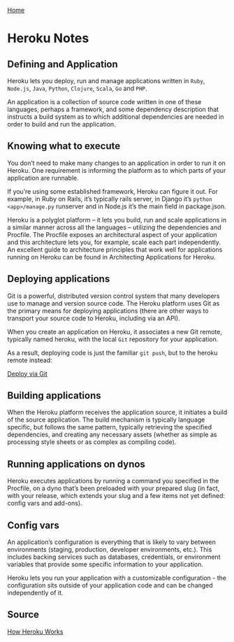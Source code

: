 [Home](reading-notes/README.md)

# Heroku Notes

## Defining and Application

Heroku lets you deploy, run and manage applications written in `Ruby`, `Node.js`, `Java`, `Python`, `Clojure`, `Scala`, `Go` and `PHP`.

An application is a collection of source code written in one of these languages, perhaps a framework, and some dependency description that instructs a build system as to which additional dependencies are needed in order to build and run the application.

## Knowing what to execute

You don’t need to make many changes to an application in order to run it on Heroku. One requirement is informing the platform as to which parts of your application are runnable.

If you’re using some established framework, Heroku can figure it out. For example, in Ruby on Rails, it’s typically rails server, in Django it’s `python <app>/manage.py` runserver and in Node.js it’s the main field in package.json.

Heroku is a polyglot platform – it lets you build, run and scale applications in a similar manner across all the languages – utilizing the dependencies and Procfile. The Procfile exposes an architectural aspect of your application and this architecture lets you, for example, scale each part independently. An excellent guide to architecture principles that work well for applications running on Heroku can be found in Architecting Applications for Heroku. 

## Deploying applications

Git is a powerful, distributed version control system that many developers use to manage and version source code. The Heroku platform uses Git as the primary means for deploying applications (there are other ways to transport your source code to Heroku, including via an API).

When you create an application on Heroku, it associates a new Git remote, typically named heroku, with the local `Git` repository for your application.

As a result, deploying code is just the familiar `git push`, but to the heroku remote instead:

[Deploy via Git](img/heroku-deploy.png)

## Building applications

When the Heroku platform receives the application source, it initiates a build of the source application. The build mechanism is typically language specific, but follows the same pattern, typically retrieving the specified dependencies, and creating any necessary assets (whether as simple as processing style sheets or as complex as compiling code).

## Running applications on dynos

Heroku executes applications by running a command you specified in the Procfile, on a dyno that’s been preloaded with your prepared slug (in fact, with your release, which extends your slug and a few items not yet defined: config vars and add-ons).

## Config vars

An application’s configuration is everything that is likely to vary between environments (staging, production, developer environments, etc.). This includes backing services such as databases, credentials, or environment variables that provide some specific information to your application.

Heroku lets you run your application with a customizable configuration - the configuration sits outside of your application code and can be changed independently of it.

## Source
[How Heroku Works](https://devcenter.heroku.com/articles/how-heroku-works)
